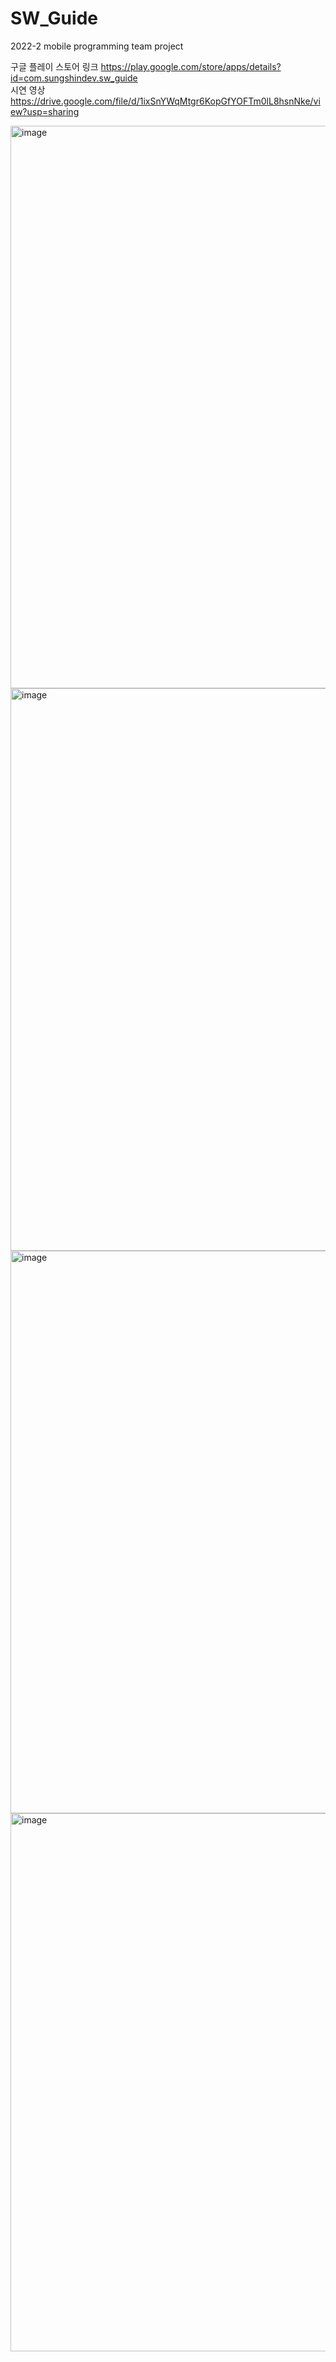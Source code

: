 # SW_Guide
2022-2 mobile programming team project

구글 플레이 스토어 링크 https://play.google.com/store/apps/details?id=com.sungshindev.sw_guide <br>
시연 영상 https://drive.google.com/file/d/1ixSnYWqMtgr6KopGfYOFTm0lL8hsnNke/view?usp=sharing

<img width="900" alt="image" src="https://user-images.githubusercontent.com/77109954/208381116-a6ae4852-8fd5-445d-bfca-218e03f23bd8.png">

<img width="900" alt="image" src="https://user-images.githubusercontent.com/77109954/208380091-f7de2193-461b-44cc-a416-899b54269b0a.png">

<img width="900" alt="image" src="https://user-images.githubusercontent.com/77109954/208379696-cb4c6cb8-13e3-4ae5-9eb2-f1bb8598a98f.png">

<img width="861" alt="image" src="https://user-images.githubusercontent.com/77109954/208379614-27c0752f-77d0-4199-bccf-e02b4d4b7360.png">

